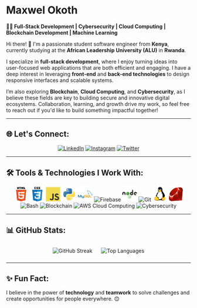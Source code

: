 # Maxwel Okoth  

**👨‍💻 Full-Stack Development | Cybersecurity | Cloud Computing | Blockchain Development | Machine Learning**  

Hi there! 👋 I'm a passionate student software engineer from **Kenya**, currently studying at the **African Leadership University (ALU)** in **Rwanda**.  

I specialize in **full-stack development**, where I enjoy turning ideas into user-focused web applications that are both efficient and engaging. I have a deep interest in leveraging **front-end** and **back-end technologies** to design responsive interfaces and scalable systems.  

I’m also exploring **Blockchain**, **Cloud Computing**, and **Cybersecurity**, as I believe these fields are key to building secure and innovative digital ecosystems. Collaboration, learning, and growth drive my work, so feel free to reach out if you'd like to build something impactful together!  

---

## 🌐 Let's Connect:
<p align="center">
  <a href="https://www.linkedin.com/in/maxwelokoth/" target="_blank"><img src="https://img.shields.io/badge/-LinkedIn-blue?style=flat-square&logo=linkedin&logoColor=white" alt="LinkedIn"/></a>
  <a href="https://instagram.com/max.omina" target="_blank"><img src="https://img.shields.io/badge/-Instagram-E1306C?style=flat-square&logo=instagram&logoColor=white" alt="Instagram"/></a>
  <a href="https://twitter.com/maxomina" target="_blank"><img src="https://img.shields.io/badge/-Twitter-1DA1F2?style=flat-square&logo=twitter&logoColor=white" alt="Twitter"/></a>
</p>

---

## 🛠️ Tools & Technologies I Work With:
<p align="center">
  <img src="https://raw.githubusercontent.com/devicons/devicon/master/icons/html5/html5-original-wordmark.svg" alt="HTML5" width="40" height="40"/> 
  <img src="https://raw.githubusercontent.com/devicons/devicon/master/icons/css3/css3-original-wordmark.svg" alt="CSS3" width="40" height="40"/> 
  <img src="https://raw.githubusercontent.com/devicons/devicon/master/icons/javascript/javascript-original.svg" alt="JavaScript" width="40" height="40"/> 
  <img src="https://raw.githubusercontent.com/devicons/devicon/master/icons/python/python-original.svg" alt="Python" width="40" height="40"/> 
  <img src="https://raw.githubusercontent.com/devicons/devicon/master/icons/mysql/mysql-original-wordmark.svg" alt="MySQL" width="40" height="40"/> 
  <img src="https://www.vectorlogo.zone/logos/firebase/firebase-icon.svg" alt="Firebase" width="40" height="40"/> 
  <img src="https://raw.githubusercontent.com/devicons/devicon/master/icons/nodejs/nodejs-original-wordmark.svg" alt="Node.js" width="40" height="40"/> 
  <img src="https://www.vectorlogo.zone/logos/git-scm/git-scm-icon.svg" alt="Git" width="40" height="40"/> 
  <img src="https://raw.githubusercontent.com/devicons/devicon/master/icons/linux/linux-original.svg" alt="Linux" width="40" height="40"/> 
  <img src="https://raw.githubusercontent.com/devicons/devicon/master/icons/ruby/ruby-original.svg" alt="Ruby" width="40" height="40"/> 
  <img src="https://www.vectorlogo.zone/logos/gnu_bash/gnu_bash-icon.svg" alt="Bash" width="40" height="40"/> 
  <img src="https://www.vectorlogo.zone/logos/ethereum/ethereum-icon.svg" alt="Blockchain" width="40" height="40"/> 
  <img src="https://www.vectorlogo.zone/logos/amazon_aws/amazon_aws-icon.svg" alt="AWS Cloud Computing" width="40" height="40"/> 
  <img src="https://www.vectorlogo.zone/logos/owasp/owasp-icon.svg" alt="Cybersecurity" width="40" height="40"/> 
</p>

---

## 📊 GitHub Stats:
<p align="center">
  <img src="https://github-readme-streak-stats.herokuapp.com/?user=maaxboon&theme=dark" alt="GitHub Streak" style="margin: 10px;"/>
  <img src="https://github-readme-stats.vercel.app/api/top-langs/?username=maaxboon&layout=compact&theme=dark&langs_count=8" alt="Top Languages" style="margin: 10px;"/>
</p>

---

## ✨ Fun Fact:  
I believe in the power of **technology** and **teamwork** to solve challenges and create opportunities for people everywhere. 😊  
